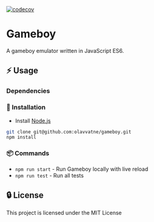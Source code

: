 [![codecov](https://codecov.io/gh/olavvatne/gameboy/graph/badge.svg?token=P5W11KAYQ8)](https://codecov.io/gh/olavvatne/gameboy)

# Gameboy

A gameboy emulator written in JavaScript ES6.

## ⚡ Usage

### Dependencies

### 🔌 Installation

* Install [Node.js](https://nodejs.org/en/)

```bash
git clone git@github.com:olavvatne/gameboy.git
npm install
 ```

### 📦 Commands

* `npm run start` - Run Gameboy locally with live reload
* `npm run test` -  Run all tests

## 🔒 License

This project is licensed under the MIT License
